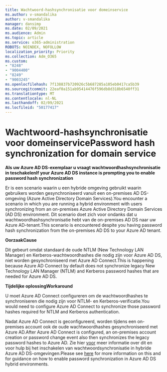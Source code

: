 ```yaml
---
title: Wachtwoord-hashsynchronisatie voor domeinservice
ms.author: v-smandalika
author: v-smandalika
manager: dansimp
ms.date: 02/09/2021
ms.audience: Admin
ms.topic: article
ms.service: o365-administration
ROBOTS: NOINDEX, NOFOLLOW
localization_priority: Priority
ms.collection: Adm_O365
ms.custom:
- "8248"
- "9004400"
- "8249"
- "9003245"
ms.openlocfilehash: 7f138837b720926c5b687285a105eb0417ca5b39
ms.sourcegitcommit: 22eaf0a151ab95414476f596db8d318b6540ff31
ms.translationtype: MT
ms.contentlocale: nl-NL
ms.lasthandoff: 02/09/2021
ms.locfileid: "50177417"
---
```

# <a name="password-hash-synchronization-for-domain-service"></a><span data-ttu-id="a7b79-102">Wachtwoord-hashsynchronisatie voor domeinservice</span><span class="sxs-lookup"><span data-stu-id="a7b79-102">Password hash synchronization for domain service</span></span>

<span data-ttu-id="a7b79-103">**Als uw Azure AD DS-exemplaar u vraagt wachtwoordhashsynchronisatie in teschakelen**</span><span class="sxs-lookup"><span data-stu-id="a7b79-103">**If your Azure AD DS instance is prompting you to enable password hash synchronization**</span></span>

<span data-ttu-id="a7b79-104">Er is een scenario waarin u een hybride omgeving gebruikt waarin gebruikers worden gesynchroniseerd vanuit een on-premises AD DS-omgeving (Azure Active Directory Domain Services).</span><span class="sxs-lookup"><span data-stu-id="a7b79-104">You encounter a scenario in which you are running a hybrid environment with users synchronizing from an on-premises Azure Active Directory Domain Services (AD DS) environment.</span></span> <span data-ttu-id="a7b79-105">Dit scenario doet zich voor ondanks dat u wachtwoordhashsynchronisatie hebt van de on-premises AD DS naar uw Azure AD-tenant.</span><span class="sxs-lookup"><span data-stu-id="a7b79-105">This scenario is encountered despite you having password hash synchronization from the on-premises AD DS to your Azure AD tenant.</span></span>

<span data-ttu-id="a7b79-106">**Oorzaak**</span><span class="sxs-lookup"><span data-stu-id="a7b79-106">**Cause**</span></span>

<span data-ttu-id="a7b79-107">Dit gebeurt omdat standaard de oude NTLM (New Technology LAN Manager) en Kerberos-wachtwoordhashes die nodig zijn voor Azure AD DS, niet worden gesynchroniseerd met Azure AD Connect.</span><span class="sxs-lookup"><span data-stu-id="a7b79-107">This is happening because Azure AD Connect by default does not synchronize legacy New Technology LAN Manager (NTLM) and Kerberos password hashes that are needed for Azure AD DS.</span></span>

<span data-ttu-id="a7b79-108">**Tijdelijke oplossing**</span><span class="sxs-lookup"><span data-stu-id="a7b79-108">**Workaround**</span></span> 

<span data-ttu-id="a7b79-109">U moet Azure AD Connect configureren om de wachtwoordhashes te synchroniseren die nodig zijn voor NTLM- en Kerberos-verificatie.</span><span class="sxs-lookup"><span data-stu-id="a7b79-109">You would need to configure Azure AD Connect to synchronize those password hashes required for NTLM and Kerberos authentication.</span></span>

<span data-ttu-id="a7b79-110">Nadat Azure AD Connect is geconfigureerd, worden tijdens een on-premises account ook de oude wachtwoordhashes gesynchroniseerd met Azure AD.</span><span class="sxs-lookup"><span data-stu-id="a7b79-110">After Azure AD Connect is configured, an on-premises account creation or password change event also then synchronizes the legacy password hashes to Azure AD.</span></span> <span data-ttu-id="a7b79-111">Zie hier [voor](https://docs.microsoft.com/azure/active-directory-domain-services/tutorial-configure-password-hash-sync) meer informatie over dit en voor hulp bij het inschakelen van wachtwoordsynchronisatie in hybride Azure AD DS-omgevingen.</span><span class="sxs-lookup"><span data-stu-id="a7b79-111">Please see [here](https://docs.microsoft.com/azure/active-directory-domain-services/tutorial-configure-password-hash-sync) for more information on this and for guidance on how to enable password synchronization in Azure AD DS hybrid environments.</span></span>